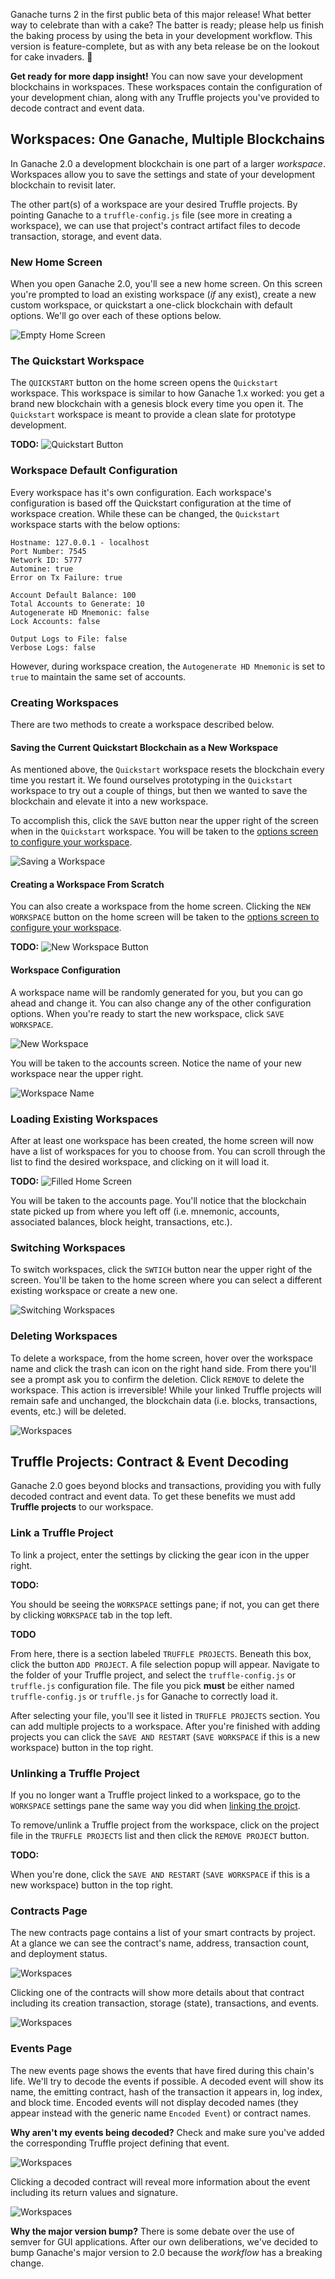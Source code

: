Ganache turns 2 in the first public beta of this major release! What better way to celebrate than with a cake? The batter is ready; please help us finish the baking process by using the beta in your development workflow. This version is feature-complete, but as with any beta release be on the lookout for cake invaders. 🐛

**Get ready for more dapp insight!** You can now save your development blockchains in workspaces. These workspaces contain the configuration of your development chian, along with any Truffle projects you've provided to decode contract and event data.

## Workspaces: One Ganache, Multiple Blockchains

In Ganache 2.0 a development blockchain is one part of a larger *workspace*. Workspaces allow you to save the settings and state of your development blockchain to revisit later.

The other part(s) of a workspace are your desired Truffle projects. By pointing Ganache to a `truffle-config.js` file (see more in creating a workspace), we can use that project's contract artifact files to decode transaction, storage, and event data.

### New Home Screen

When you open Ganache 2.0, you'll see a new home screen. On this screen you're prompted to load an existing workspace (_if_ any exist), create a new custom workspace, or quickstart a one-click blockchain with default options. We'll go over each of these options below.

![Empty Home Screen](https://truffleframework.com/img/docs/ganache/v2-shared/home-empty.PNG)

### The Quickstart Workspace
The `QUICKSTART` button on the home screen opens the `Quickstart` workspace. This workspace is similar to how Ganache 1.x worked: you get a brand new blockchain with a genesis block every time you open it. The `Quickstart` workspace is meant to provide a clean slate for prototype development.

**TODO:**
![Quickstart Button](https://truffleframework.com/img/docs/ganache/v2-shared/home-empty.PNG)

### Workspace Default Configuration

Every workspace has it's own configuration. Each workspace's configuration is based off the Quickstart configuration at the time of workspace creation. While these can be changed, the `Quickstart` workspace starts with the below options:

```
Hostname: 127.0.0.1 - localhost
Port Number: 7545
Network ID: 5777
Automine: true
Error on Tx Failure: true

Account Default Balance: 100
Total Accounts to Generate: 10
Autogenerate HD Mnemonic: false
Lock Accounts: false

Output Logs to File: false
Verbose Logs: false
```

However, during workspace creation, the `Autogenerate HD Mnemonic` is set to `true` to maintain the same set of accounts.

### Creating Workspaces

There are two methods to create a workspace described below.

#### Saving the Current Quickstart Blockchain as a New Workspace

As mentioned above, the `Quickstart` workspace resets the blockchain every time you restart it. We found ourselves prototyping in the `Quickstart` workspace to try out a couple of things, but then we wanted to save the blockchain and elevate it into a new workspace.

To accomplish this, click the `SAVE` button near the upper right of the screen when in the `Quickstart` workspace. You will be taken to the [options screen to configure your workspace](#workspace-configuration).

![Saving a Workspace](https://truffleframework.com/img/docs/ganache/v2-shared/save-workspace.png)

#### Creating a Workspace From Scratch

You can also create a workspace from the home screen. Clicking the `NEW WORKSPACE` button on the home screen will be taken to the [options screen to configure your workspace](#workspace-configuration).

**TODO:**
![New Workspace Button](https://truffleframework.com/img/docs/ganache/v2-shared/home-empty.PNG)

#### Workspace Configuration

A workspace name will be randomly generated for you, but you can go ahead and change it. You can also change any of the other configuration options. When you're ready to start the new workspace, click `SAVE WORKSPACE`.

![New Workspace](https://truffleframework.com/img/docs/ganache/v2-shared/new-workspace.PNG)

You will be taken to the accounts screen. Notice the name of your new workspace near the upper right.

![Workspace Name](https://truffleframework.com/img/docs/ganache/v2-shared/workspace-name.png)

### Loading Existing Workspaces

After at least one workspace has been created, the home screen will now have a list of workspaces for you to choose from. You can scroll through the list to find the desired workspace, and clicking on it will load it.

**TODO:**
![Filled Home Screen](https://truffleframework.com/img/docs/ganache/v2-shared/home-empty.PNG)

You will be taken to the accounts page. You'll notice that the blockchain state picked up from where you left off (i.e. mnemonic, accounts, associated balances, block height, transactions, etc.).

### Switching Workspaces

To switch workspaces, click the `SWTICH` button near the upper right of the screen. You'll be taken to the home screen where you can select a different existing workspace or create a new one.

![Switching Workspaces](https://truffleframework.com/img/docs/ganache/v2-shared/switch-workspaces.png)

### Deleting Workspaces

To delete a workspace, from the home screen, hover over the workspace name and click the trash can icon on the right hand side. From there you'll see a prompt ask you to confirm the deletion. Click `REMOVE` to delete the workspace. This action is irreversible! While your linked Truffle projects will remain safe and unchanged, the blockchain data (i.e. blocks, transactions, events, etc.) will be deleted.

![Workspaces](https://truffleframework.com/img/docs/ganache/v2-shared/home-delete.png)

## Truffle Projects: Contract & Event Decoding

Ganache 2.0 goes beyond blocks and transactions, providing you with fully decoded contract and event data. To get these benefits we must add **Truffle projects** to our workspace.

### Link a Truffle Project

To link a project, enter the settings by clicking the gear icon in the upper right.

**TODO:**

You should be seeing the `WORKSPACE` settings pane; if not, you can get there by clicking `WORKSPACE` tab in the top left.

**TODO**

From here, there is a section labeled `TRUFFLE PROJECTS`. Beneath this box, click the button `ADD PROJECT`. A file selection popup will appear. Navigate to the folder of your Truffle project, and select the `truffle-config.js` or `truffle.js` configuration file. The file you pick **must** be either named `truffle-config.js` or `truffle.js` for Ganache to correctly load it.

After selecting your file, you'll see it listed in `TRUFFLE PROJECTS` section. You can add multiple projects to a workspace. After you're finished with adding projects you can click the `SAVE AND RESTART` (`SAVE WORKSPACE` if this is a new workspace) button in the top right.

### Unlinking a Truffle Project

If you no longer want a Truffle project linked to a workspace, go to the `WORKSPACE` settings pane the same way you did when [linking the projct](#link-a-truffle-project).

To remove/unlink a Truffle project from the workspace, click on the project file in the `TRUFFLE PROJECTS` list and then click the `REMOVE PROJECT` button.

**TODO:**

When you're done, click the `SAVE AND RESTART` (`SAVE WORKSPACE` if this is a new workspace) button in the top right.

### Contracts Page

The new contracts page contains a list of your smart contracts by project. At a glance we can see the contract's name, address, transaction count, and deployment status.

![Workspaces](https://truffleframework.com/img/docs/ganache/v2-shared/contracts.PNG)

Clicking one of the contracts will show more details about that contract including its creation transaction, storage (state), transactions, and events.

![Workspaces](https://truffleframework.com/img/docs/ganache/v2-shared/contract-details.png)

### Events Page

The new events page shows the events that have fired during this chain's life. We'll try to decode the events if possible. A decoded event will show its name, the emitting contract, hash of the transaction it appears in, log index, and block time. Encoded events will not display decoded names (they appear instead with the generic name `Encoded Event`) or contract names.

**Why aren't my events being decoded?** Check and make sure you've added the corresponding Truffle project defining that event.

![Workspaces](https://truffleframework.com/img/docs/ganache/v2-shared/events.PNG)

Clicking a decoded contract will reveal more information about the event including its return values and signature.

![Workspaces](https://truffleframework.com/img/docs/ganache/v2-shared/event-details.PNG)

**Why the major version bump?** There is some debate over the use of semver for GUI applications. After our own deliberations, we've decided to bump Ganache's major version to 2.0 because the _workflow_ has a breaking change.
